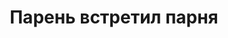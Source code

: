 ---
draft: false
slug: paren-vstretil-parnia-254b7ede
title: Парень встретил парня
type: books
params:
  authors:
    - David Levithan, Дэвид Левитан
  book_title: Парень встретил парня
  book_description: Пол — душа компании. У него много друзей, которые принимают его таким, какой он есть. Однажды в книжном магазине Пол знакомится с Ноем, который совсем недавно переехал в город. Вскоре они проводят все свободное время вместе — пока Пол не совершает ошибку. А тут еще его лучшая подруга Джони отдаляется и не отвечает на звонки, а друг Тони страдает из-за плохих отношений с родителями. И кстати, подготовка к выпускному тоже идет не по плану. Но Пол не готов сдаваться — и сделает все, что можно, ради своих друзей.
  cover: https://images-na.ssl-images-amazon.com/images/S/compressed.photo.goodreads.com/books/1662323555i/62246585.jpg
  isbn: '9785604785997'
  languages:
    - Английский
    - Русский
  goodreads_link: https://www.goodreads.com/book/show/62246585
  page_count: '205'
  publication_year: '2003'
  publishers:
    - Popcorn books
  russian_audioversion: false
  russian_translation_status: exists
  short_book_description: Пол — душа компании. У него много друзей, которые принимают его таким, какой он есть.
  tags:
    - Children's fiction
    - Cultural Literacy and Humanities
    - Fiction general
    - Gay men fiction
    - LGBTQ+
    - Lambda Literary Award Winner
    - Lambda Literary Awards
    - Origami
    - Origami in literature
    - Youth fiction
    - boys
    - contemporary
    - fiction
    - friendship
    - gay
    - gay teenagers
    - juvenile fiction
    - queer
    - romance
    - teenage
    - young adult (YA)
---